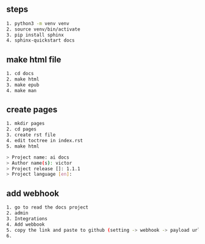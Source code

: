 ## steps
```bash
1. python3 -m venv venv
2. source venv/bin/activate
3. pip install sphinx
4. sphinx-quickstart docs
```
## make html file
```bash
1. cd docs
2. make html
3. make epub
4. make man
```

## create pages
```bash
1. mkdir pages
2. cd pages
3. create rst file
4. edit toctree in index.rst
5. make html
```

```bash
> Project name: ai docs
> Author name(s): victor
> Project release []: 1.1.1
> Project language [en]:
```

## add webhook
```bash
1. go to read the docs project 
2. admin
3. Integrations
4. Add webbook
5. copy the link and paste to github (setting -> webhook -> payload url)
6. 
```